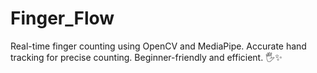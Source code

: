 # Finger_Flow
Real-time finger counting using OpenCV and MediaPipe. Accurate hand tracking for precise counting. Beginner-friendly and efficient. 🖐️✨
